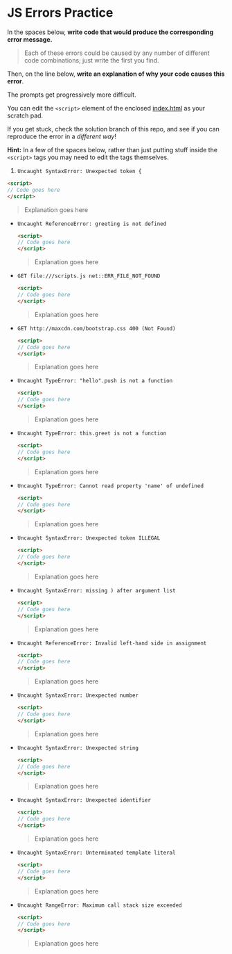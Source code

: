 # JS Errors Practice

In the spaces below, **write code that would produce the corresponding error message.**

> Each of these errors could be caused by any number of different code combinations; just write the first you find.

Then, on the line below, **write an explanation of why your code causes this error**.

The prompts get progressively more difficult.

You can edit the `<script>` element of the enclosed [index.html](./index.html) as your scratch pad.

If you get stuck, check the solution branch of this repo, and see if you can reproduce the error in a *different way*!

**Hint:** In a few of the spaces below, rather than just putting stuff inside the `<script>` tags you may need to edit the tags themselves.

1. `Uncaught SyntaxError: Unexpected token {`
  ```html
  <script>
  // Code goes here
  </script>
  ```
  > Explanation goes here

- `Uncaught ReferenceError: greeting is not defined`
  ```html
  <script>
  // Code goes here
  </script>
  ```
  > Explanation goes here

- `GET file:///scripts.js net::ERR_FILE_NOT_FOUND`
  ```html
  <script>
  // Code goes here
  </script>
  ```
  > Explanation goes here

- `GET http://maxcdn.com/bootstrap.css 400 (Not Found)`
  ```html
  <script>
  // Code goes here
  </script>
  ```
  > Explanation goes here

- `Uncaught TypeError: "hello".push is not a function`
  ```html
  <script>
  // Code goes here
  </script>
  ```
  > Explanation goes here

- `Uncaught TypeError: this.greet is not a function`
  ```html
  <script>
  // Code goes here
  </script>
  ```
  > Explanation goes here

- `Uncaught TypeError: Cannot read property 'name' of undefined`
  ```html
  <script>
  // Code goes here
  </script>
  ```
  > Explanation goes here

- `Uncaught SyntaxError: Unexpected token ILLEGAL`
  ```html
  <script>
  // Code goes here
  </script>
  ```
  > Explanation goes here

- `Uncaught SyntaxError: missing ) after argument list`
  ```html
  <script>
  // Code goes here
  </script>
  ```
  > Explanation goes here

- `Uncaught ReferenceError: Invalid left-hand side in assignment`
  ```html
  <script>
  // Code goes here
  </script>
  ```
  > Explanation goes here

- `Uncaught SyntaxError: Unexpected number`
  ```html
  <script>
  // Code goes here
  </script>
  ```
  > Explanation goes here

- `Uncaught SyntaxError: Unexpected string`
  ```html
  <script>
  // Code goes here
  </script>
  ```
  > Explanation goes here

- `Uncaught SyntaxError: Unexpected identifier`
  ```html
  <script>
  // Code goes here
  </script>
  ```
  > Explanation goes here

- `Uncaught SyntaxError: Unterminated template literal`
  ```html
  <script>
  // Code goes here
  </script>
  ```
  > Explanation goes here

- `Uncaught RangeError: Maximum call stack size exceeded`
  ```html
  <script>
  // Code goes here
  </script>
  ```
  > Explanation goes here

